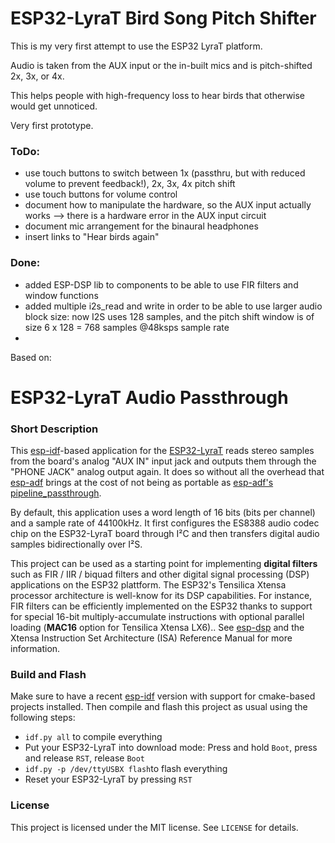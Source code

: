 # ESP32-LyraT Bird Song Pitch Shifter

This is my very first attempt to use the ESP32 LyraT platform.

Audio is taken from the AUX input or the in-built mics and is pitch-shifted 2x, 3x, or 4x.

This helps people with high-frequency loss to hear birds that otherwise would get unnoticed.

Very first prototype.

### ToDo:

* use touch buttons to switch between 1x (passthru, but with reduced volume to prevent feedback!), 2x, 3x, 4x pitch shift
* use touch buttons for volume control
* document how to manipulate the hardware, so the AUX input actually works --> there is a hardware error in the AUX input circuit
* document mic arrangement for the binaural headphones
* insert links to "Hear birds again"

### Done:
* added ESP-DSP lib to components to be able to use FIR filters and window functions
* added multiple i2s_read and write in order to be able to use larger audio block size: now  I2S uses 128 samples, and the pitch shift window is of size 6 x 128 = 768 samples @48ksps sample rate
* 


Based on:

# ESP32-LyraT Audio Passthrough
### Short Description
This [esp-idf](https://github.com/espressif/esp-idf)-based application for the [ESP32-LyraT](https://www.espressif.com/en/products/hardware/esp32-lyrat) reads stereo samples from the board's analog "AUX IN" input jack and outputs them through the "PHONE JACK" analog output again. It does so without all the overhead that [esp-adf](https://github.com/espressif/esp-adf) brings at the cost of not being as portable as [esp-adf's pipeline_passthrough](https://github.com/espressif/esp-adf/tree/master/examples/audio_processing/pipeline_passthru).

By default, this application uses a word length of 16 bits (bits per channel) and a sample rate of 44100kHz. It first configures the ES8388 audio codec chip on the ESP32-LyraT board through I²C and then transfers digital audio samples bidirectionally over I²S.

This project can be used as a starting point for implementing **digital filters** such as FIR / IIR / biquad filters and other digital signal processing (DSP) applications on the ESP32 plattform. The ESP32's Tensilica Xtensa processor architecture is well-know for its DSP capabilities. For instance, FIR filters can be efficiently implemented on the ESP32 thanks to support for special 16-bit multiply-accumulate instructions with optional parallel loading (**MAC16** option for Tensilica Xtensa LX6).. See [esp-dsp](https://github.com/espressif/esp-dsp) and the Xtensa Instruction Set Architecture (ISA) Reference Manual for more information.

### Build and Flash
Make sure to have a recent [esp-idf](https://github.com/espressif/esp-idf) version with support for cmake-based projects installed. Then compile and flash this project as usual using the following steps:

* `idf.py all` to compile everything
* Put your ESP32-LyraT into download mode: Press and hold `Boot`, press and release `RST`, release `Boot`
* `idf.py -p /dev/ttyUSBX flash`to flash everything
* Reset your ESP32-LyraT by pressing `RST`

### License
This project is licensed under the MIT license. See `LICENSE` for details.
